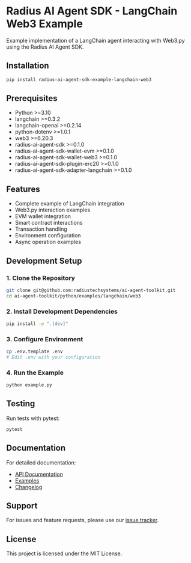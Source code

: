 # Radius AI Agent SDK - LangChain Web3 Example

Example implementation of a LangChain agent interacting with Web3.py using the Radius AI Agent SDK.

## Installation

```bash
pip install radius-ai-agent-sdk-example-langchain-web3
```

## Prerequisites

- Python >=3.10
- langchain >=0.3.2
- langchain-openai >=0.2.14
- python-dotenv >=1.0.1
- web3 >=6.20.3
- radius-ai-agent-sdk >=0.1.0
- radius-ai-agent-sdk-wallet-evm >=0.1.0
- radius-ai-agent-sdk-wallet-web3 >=0.1.0
- radius-ai-agent-sdk-plugin-erc20 >=0.1.0
- radius-ai-agent-sdk-adapter-langchain >=0.1.0

## Features

- Complete example of LangChain integration
- Web3.py interaction examples
- EVM wallet integration
- Smart contract interactions
- Transaction handling
- Environment configuration
- Async operation examples

## Development Setup

### 1. Clone the Repository

```bash
git clone git@github.com:radiustechsystems/ai-agent-toolkit.git
cd ai-agent-toolkit/python/examples/langchain/web3
```

### 2. Install Development Dependencies

```bash
pip install -e ".[dev]"
```

### 3. Configure Environment

```bash
cp .env.template .env
# Edit .env with your configuration
```

### 4. Run the Example

```bash
python example.py
```

## Testing

Run tests with pytest:

```bash
pytest
```

## Documentation

For detailed documentation:

- [API Documentation](https://github.com/radiustechsystems/ai-agent-toolkit/blob/main/python/examples/langchain/web3/README.md)
- [Examples](https://github.com/radiustechsystems/ai-agent-toolkit/tree/main/python/examples)
- [Changelog](https://github.com/radiustechsystems/ai-agent-toolkit/blob/main/python/CHANGELOG.md)

## Support

For issues and feature requests, please use our [issue tracker](https://github.com/radiustechsystems/ai-agent-toolkit/issues).

## License

This project is licensed under the MIT License.
